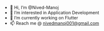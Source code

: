 - 👋 Hi, I’m @Nived-Manoj
- 👀 I’m interested in Application Development
- 🌱 I’m currently working on Flutter
- 📫 Reach me @ nivedmanoj001@gmail.com 

<!---
Nived-Manoj/Nived-Manoj is a ✨ special ✨ repository because its `README.md` (this file) appears on your GitHub profile.
You can click the Preview link to take a look at your changes.
--->
